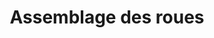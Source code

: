 ---
layout: default
grand_parent: Conception
parent: Version finale
nav_order: 4
title: Assemblage des roues
---